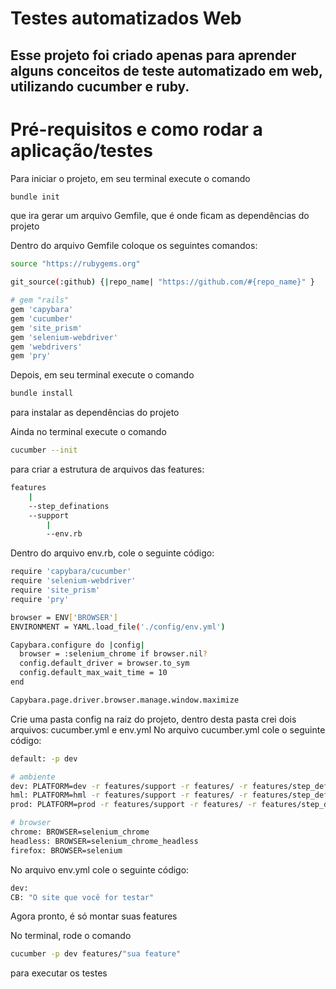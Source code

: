 # Testes automatizados Web

## Esse projeto foi criado apenas para aprender alguns conceitos de teste automatizado em web, utilizando cucumber e ruby.

# Pré-requisitos e como rodar a aplicação/testes

Para iniciar o projeto, em seu terminal execute o comando 
```bash 
bundle init 
```
que ira gerar um arquivo Gemfile, que é onde ficam as dependências do projeto

Dentro do arquivo Gemfile coloque os seguintes comandos:
```bash
source "https://rubygems.org"

git_source(:github) {|repo_name| "https://github.com/#{repo_name}" }

# gem "rails"
gem 'capybara'
gem 'cucumber'
gem 'site_prism'
gem 'selenium-webdriver'
gem 'webdrivers'
gem 'pry'
```

Depois, em seu terminal execute o comando
```bash
bundle install 
```
para instalar as dependências do projeto

Ainda no terminal execute o comando 
```bash 
cucumber --init 
```
para criar a estrutura de arquivos das features:
```bash
features
	|
	--step_definations
	--support
		|
		--env.rb
```

Dentro do arquivo env.rb, cole o seguinte código:
```bash
require 'capybara/cucumber'
require 'selenium-webdriver'
require 'site_prism'
require 'pry'

browser = ENV['BROWSER']
ENVIRONMENT = YAML.load_file('./config/env.yml')

Capybara.configure do |config|
  browser = :selenium_chrome if browser.nil?
  config.default_driver = browser.to_sym
  config.default_max_wait_time = 10
end

Capybara.page.driver.browser.manage.window.maximize
```

Crie uma pasta config na raiz do projeto, dentro desta pasta crei dois arquivos: cucumber.yml e env.yml
No arquivo cucumber.yml cole o seguinte código:
```bash
default: -p dev 

# ambiente
dev: PLATFORM=dev -r features/support -r features/ -r features/step_definitions -r features/page -r config/dev --exclude config/hml   --tags "not @mock"
hml: PLATFORM=hml -r features/support -r features/ -r features/step_definitions -r features/page -r config/hml --exclude config/dev--tags "not @mock"  --tags "not @prod"
prod: PLATFORM=prod -r features/support -r features/ -r features/step_definitions -r features/page -r config/prod --exclude config/dev --exclude config/hml--tags "not @mock"

# browser
chrome: BROWSER=selenium_chrome
headless: BROWSER=selenium_chrome_headless
firefox: BROWSER=selenium
```

No arquivo env.yml cole o seguinte código:
```bash
dev:
CB: "O site que você for testar"
```

Agora pronto, é só montar suas features

No terminal, rode o comando 
```bash
cucumber -p dev features/"sua feature"
````
para executar os testes
